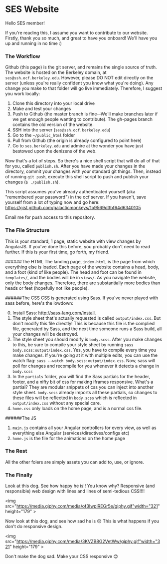 # SES Website
Hello SES member!

If you're reading this, I assume you want to contribute to our website. Firstly, thank you so much, and great to have you onboard! We'll have you up and running in no time :)

### The Workflow
Github (this page) is the git server, and remains the single source of truth. The website is hosted on the Berkeley domain, at `ses@ssh.ocf.berkeley.edu`. However, please DO NOT edit directly on the server (unless you're really confident you know what you're doing). Any change you make to that folder will go live immediately. Therefore, I suggest you work locally:

1. Clone this directory into your local drive
2. Make and test your changes
3. Push to Github (the master branch is fine--We'll make branches later if we get enough people wanting to contribute). The gh-pages branch contains the old version of the website.
4. SSH into the server (`ses@ssh.ocf.berkeley.edu`)
5. Go to the `~/public_html` folder
6. Pull from Github (the origin is already configured to point here)
7. Go to `ses.berkeley.edu` and admire at the wonder you have just bestowed upon the denizens of the web. 

Now that's a lot of steps. So there's a nice shell script that will do all of that for you, called `publish.sh`. After you have made your changes in the directory, commit your changes with your standard git things. Then, instead of running `git push`, execute this shell script to push and publish your changes (`$ ./publish.sh`).

This script assumes you've already authenticated yourself (aka "remembered your password") in the ocf server. If you haven't, save yourself from a lot of typing now and go here: https://gist.github.com/galacticmonkeys/1b9569d3bf64d6340105

Email me for push access to this repository.

### The File Structure
This is your standard, 1 page, static website with view changes by AngularJS. If you've done this before, you probably don't need to read further. If this is your first time, go forth, my friend.

######The HTML
The landing page, `index.html`, is the page from which everything else is loaded. Each page of the website contains a head, body, and a foot (kind of like people). The head and foot can be found in `templates/`, and the bodies will be in `views/`. As you navigate the website, only the body changes. Therefore, there are substantially more bodies than heads or feet (hopefully not like people). 

######The CSS
CSS is generated using Sass. If you've never played with sass before, here's the lowdown: 

0. Install Sass: http://sass-lang.com/install.
1. The style sheet that's actually requested is called `output/index.css`.  But don't modify this file directly! This is because this file is the complied file, generated by Sass, and the next time someone runs a Sass build, all your changes will be destroyed.
2. The style sheet you should modify is `body.scss`. After you make changes to this, be sure to compile your style sheet by running `sass body.scss:output/index.css`. Yes, you have to compile every time you make changes. If you're going at it with multiple edits, you can use the watch flag: `sass --watch body.scss:output/index.css`. Now, sass will poll for changes and recompile for you whenever it detects a change in `body.scss`
3. In the `partials` folder, you will find the Sass partials for the header, footer, and a nifty bit of css for making iframes responsive. What's a partial? They are modular snippets of css you can inject into another style sheet. `body.scss` already imports all these partials, so  changes to these files will be reflected in `body.scss` which is reflected in `output/index.css` without any special care. 
4. `home.css` only loads on the home page, and is a normal css file. 

######The JS
1. `main.js` contains all your Angular controllers for every view, as well as everything else Angular (services/directives/configs etc)
2. `home.js` is the file for the animations on the home page

### The Rest
All the other folers are simply assets you can add to, use, or ignore.

### The Finally
Look at this dog. See how happy he is!! You know why? Responsive (and responsible) web design with lines and lines of semi-tedious CSS!!!!

<img src="https://media.giphy.com/media/of3IwplREGr5e/giphy.gif"width="321" height="179" ></img>

Now look at this dog, and see how sad he is :disappointed_relieved: This is what happens if you don't do responsive design.

<img src="https://media.giphy.com/media/3KVZB8G2VetWw/giphy.gif"width="321" height="179" ></img>

Don't make the dog sad. Make your CSS responsive :blush:
